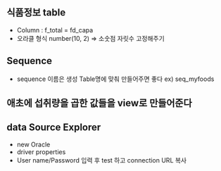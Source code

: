 ## 식품정보 table
* Column : f_total = fd_capa
* 오라클 형식 number(10, 2) => 소숫점 자릿수 고정해주기

## Sequence
* sequence 이름은 생성 Table명에 맞춰 만들어주면 좋다
ex) seq_myfoods

## 애초에 섭취량을 곱한 값들을 view로 만들어준다

## data Source Explorer
* new Oracle
* driver properties
* User name/Password 입력 후 test 하고 connection URL 복사

